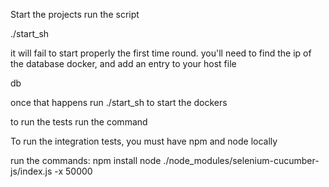 Start the projects run the script

./start_sh

it will fail to start properly the first time round. 
you'll need to find the ip of the database docker, and add an entry to your host file

<ip of db container> db

once that happens run ./start_sh to start the dockers

to run the tests run the command

To run the integration tests, you must have npm and node locally

run the commands:
npm install
node ./node_modules/selenium-cucumber-js/index.js -x 50000

